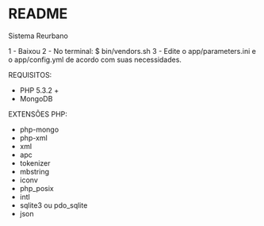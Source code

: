README
========================

Sistema Reurbano

1 - Baixou
2 - No terminal: $ bin/vendors.sh
3 - Edite o app/parameters.ini e o app/config.yml de acordo com suas necessidades.

REQUISITOS:

- PHP 5.3.2 +
- MongoDB


EXTENSÕES PHP:

- php-mongo
- php-xml
- xml
- apc
- tokenizer
- mbstring
- iconv
- php_posix
- intl
- sqlite3 ou pdo_sqlite
- json